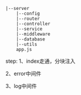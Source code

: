 ```
|--server
    |--config
    |--router
    |--controller
    |--service
    |--middleware
    |--database
    |--utils
    app.js
```

step:
1、index走通，分块注入

2、error中间件

3、log中间件


